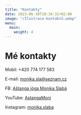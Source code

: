 ```yaml
---
title: "Kontakty"
date: 2023-06-30T18:34:31+02:00
image: "/Ilustrace-kontaktů.webp"
menu:
  main:
    weight: 4
---
```


# Mé kontakty

Mobil: +420 774 177 583

E-mail: <monika.sla@seznam.cz>

FB: [Aštanga jóga Monika Slabá](https://www.facebook.com/astangamoni.cz)

YouTube: [AstangaMoni](https://www.youtube.com/channel/UCFIkX9W1aifH4QOTRpg-LLQ?view_as=subscriber)

Instagram: [monika.slaba](https://instagram.com/monika.slaba.7?igshid=ZDdkNTZiNTM=)
